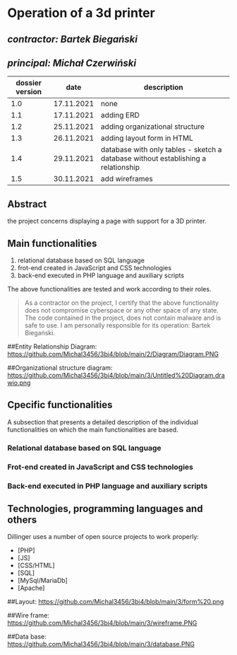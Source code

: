 # Operation of a 3d printer

## _contractor: Bartek Biegański_
## _principal: Michał Czerwiński_


| dossier version | date | description |
| ------ | ------ | ------ |
| 1.0 | 17.11.2021 | none |
| 1.1 | 17.11.2021 | adding ERD |
| 1.2 | 25.11.2021 | adding organizational structure |
| 1.3 | 26.11.2021 | adding layout form in HTML |
| 1.4 | 29.11.2021 | database with only tables - sketch a database without establishing a relationship |
| 1.5 | 30.11.2021 | add wireframes |

## Abstract 
the project concerns displaying a page with support for a 3D printer.

## Main functionalities
1. relational database based on SQL language
1. frot-end created in JavaScript and CSS technologies
1. back-end executed in PHP language and auxiliary scripts

The above functionalities are tested and work according to their roles.

> As a contractor on the project, I certify that the above functionality 
> does not compromise cyberspace or any other space of any state. 
> The code contained in the project, does not contain malware and is safe to use. 
> I am personally responsible for its operation: Bartek Biegański.
  
  
##Entity Relationship Diagram: 
https://github.com/Michal3456/3bi4/blob/main/2/Diagram/Diagram.PNG

##Organizational structure diagram: 
https://github.com/Michal3456/3bi4/blob/main/3/Untitled%20Diagram.drawio.png 


## Cpecific functionalities

A subsection that presents a detailed description of the individual functionalities on which the main functionalities are based.

### Relational database based on SQL language

### Frot-end created in JavaScript and CSS technologies

### Back-end executed in PHP language and auxiliary scripts

## Technologies, programming languages and others

Dillinger uses a number of open source projects to work properly:

- [PHP]
- [JS]
- [CSS/HTML]
- [SQL]
- [MySql/MariaDb]
- [Apache]

##Layout: 
https://github.com/Michal3456/3bi4/blob/main/3/form%20.png

##Wire frame: 
https://github.com/Michal3456/3bi4/blob/main/3/wireframe.PNG

##Data base: 
https://github.com/Michal3456/3bi4/blob/main/3/database.PNG

